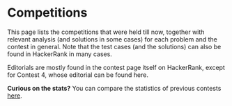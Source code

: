 # Competitions

This page lists the competitions that were held till now, together with relevant analysis (and solutions in some cases) for each problem and the contest in general. Note that the test cases (and the solutions) can also be found in HackerRank in many cases.

Editorials are mostly found in the contest page itself on HackerRank, except for Contest 4, whose editorial can be found here.

**Curious on the stats?** You can compare the statistics of previous contests [here](statistics.md).
